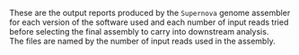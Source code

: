These are the output reports produced by the `Supernova` genome assembler for each version of the software used and each number of input reads tried before selecting the final assembly to carry into downstream analysis.  
The files are named by the number of input reads used in the assembly.
